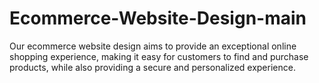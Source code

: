 # Ecommerce-Website-Design-main
Our ecommerce website design aims to provide an exceptional online shopping experience, making it easy for customers to find and purchase products, while also providing a secure and personalized experience.
